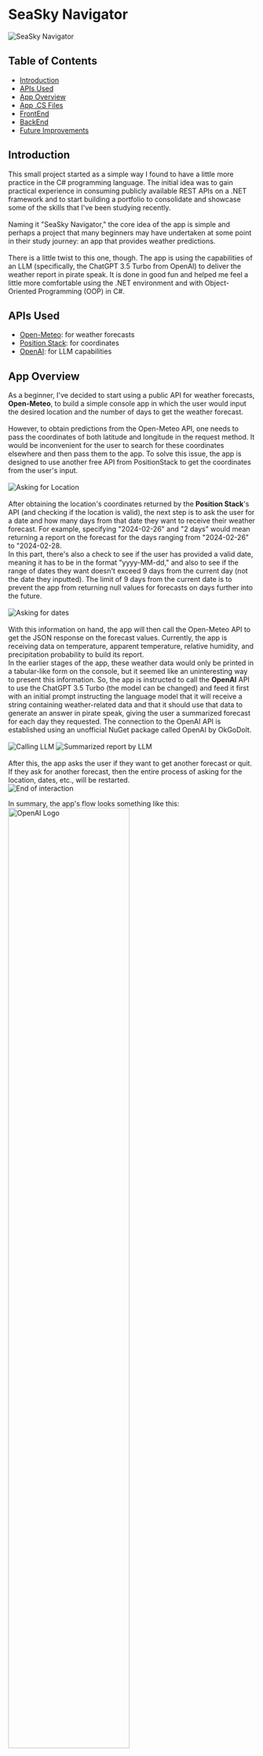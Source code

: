 # SeaSky Navigator
![SeaSky Navigator](assets/seaskynavigator_title.jpg)

## Table of Contents

- [Introduction](#introduction)
- [APIs Used](#apis-used)
- [App Overview](#app-overview)
- [App .CS Files](#app-cs-files)
- [FrontEnd](#front-end)
- [BackEnd](#back-end)
- [Future Improvements](#future-improvements)

## Introduction
This small project started as a simple way I found to have a little more practice in the C# programming language. The initial idea was to gain practical experience in consuming publicly available REST APIs on a .NET framework and to start building a portfolio to consolidate and showcase some of the skills that I've been studying recently.
<br><br>
Naming it "SeaSky Navigator," the core idea of the app is simple and perhaps a project that many beginners may have undertaken at some point in their study journey: an app that provides weather predictions.
<br><br>
There is a little twist to this one, though. The app is using the capabilities of an LLM (specifically, the ChatGPT 3.5 Turbo from OpenAI) to deliver the weather report in pirate speak. It is done in good fun and helped me feel a little more comfortable using the .NET environment and with Object-Oriented Programming (OOP) in C#.

## APIs Used
- [Open-Meteo](https://open-meteo.com/): for weather forecasts
- [Position Stack](https://positionstack.com/): for coordinates
- [OpenAI](https://openai.com/): for LLM capabilities


## App Overview
As a beginner, I've decided to start using a public API for weather forecasts, **Open-Meteo**, to build a simple console app in which the user would input the desired location and the number of days to get the weather forecast.
<br><br>
However, to obtain predictions from the Open-Meteo API, one needs to pass the coordinates of both latitude and longitude in the request method. It would be inconvenient for the user to search for these coordinates elsewhere and then pass them to the app. To solve this issue, the app is designed to use another free API from PositionStack to get the coordinates from the user's input.
<br><br>
![Asking for Location](assets/seaskynavigator_location.jpg)
<br><br>
After obtaining the location's coordinates returned by the **Position Stack**'s API (and checking if the location is valid), the next step is to ask the user for a date and how many days from that date they want to receive their weather forecast. For example, specifying "2024-02-26" and "2 days" would mean returning a report on the forecast for the days ranging from "2024-02-26" to "2024-02-28. <br>
In this part, there's also a check to see if the user has provided a valid date, meaning it has to be in the format "yyyy-MM-dd," and also to see if the range of dates they want doesn't exceed 9 days from the current day (not the date they inputted). The limit of 9 days from the current date is to prevent the app from returning null values for forecasts on days further into the future.
<br><br>
![Asking for dates](assets/seaskynavigator_dates.jpg)
<br><br>
With this information on hand, the app will then call the Open-Meteo API to get the JSON response on the forecast values. Currently, the app is receiving data on temperature, apparent temperature, relative humidity, and precipitation probability to build its report.<br>
In the earlier stages of the app, these weather data would only be printed in a tabular-like form on the console, but it seemed like an uninteresting way to present this information. So, the app is instructed to call the **OpenAI** API to use the ChatGPT 3.5 Turbo (the model can be changed) and feed it first with an initial prompt instructing the language model that it will receive a string containing weather-related data and that it should use that data to generate an answer in pirate speak, giving the user a summarized forecast for each day they requested. The connection to the OpenAI API is established using an unofficial NuGet package called OpenAI by OkGoDolt.
<br><br>
![Calling LLM](assets/seaskynavigator_gettingllm.jpg)
![Summarized report by LLM](assets/seaskynavigator_llmresponse.jpg)
<br><br>
After this, the app asks the user if they want to get another forecast or quit. If they ask for another forecast, then the entire process of asking for the location, dates, etc., will be restarted.
<br>
![End of interaction](assets/seaskynavigator_endloop.jpg)

In summary, the app's flow looks something like this:
<br>
<img src="assets/seaskynavigator_diagram.jpg" alt="OpenAI Logo" width="70%">

## App .CS Files
### WeatherService.cs
This file contains the WeatherService class, which implements the IDisposable interface. It is responsible for using an HttpClient instance to make an asynchronous request to the Open-Meteo API, fetching forecast data.

### WeatherForecast.cs
Within this file, you'll find the code for the WeatherForecast class, HourlyUnits, and, notably, the Hourly class. These classes are designed to store the data received from the Open-Meteo API.

### CoordinatesGetter.cs
This file holds the code for the CoordinatesGetter class, which implements the IDisposable interface. Similar to the WeatherService class, it utilizes an HttpClient instance to make a call to the PositionStack API. To function correctly, an API key must be set in the environment variables (POSITIONSTACK_API_KEY).

### LLMChat.cs
Contained in this file is the LLMChat class, used to initialize a conversation instance with an LLM model. It facilitates feeding data to obtain a summarized final report. To function correctly, an API key must be set in the environment variables (OPENAI_API_KEY).

## Front End
To enhance the user experience, a user-friendly web page has been developed using HTML, CSS, and JavaScript. The page allows users to input location and dates for their desired forecast. Subsequently, this information is sent to the backend API to retrieve the forecast text, as explained in previous sections.

<img src="assets/seaskynavigator_frontend.jpg" alt="FrontEnd page" width="80%">

## Back End
The backend comprises a straightforward API with a single route designed to handle GET requests when users submit data for forecasting. The API processes the logic outlined in the App Overview section and returns the weather forecast text generated by the LLM.

<img src="assets/seaskynavigator_backend.jpg" alt="BackEnd swagger" width="70%">


## Future Improvements
As my first project on a .NET framework and with the C# language, this project has room for improvements and corrections that I would like to implement in the future. These include:

- Removal of warnings on null references: Currently, null references are not handled extensively in the code. Addressing this will enhance the overall robustness of the application.

- Handling of exceptions: While there are checks for formats and valid values, exception handling for scenarios like an empty response from the APIs is not implemented yet. Incorporating proper exception handling will contribute to better error management.

- Better structuring and organization of code: In the current state, some functions in Program.cs could potentially be better organized into separate files for helper methods. This restructuring will improve code readability and maintainability.

